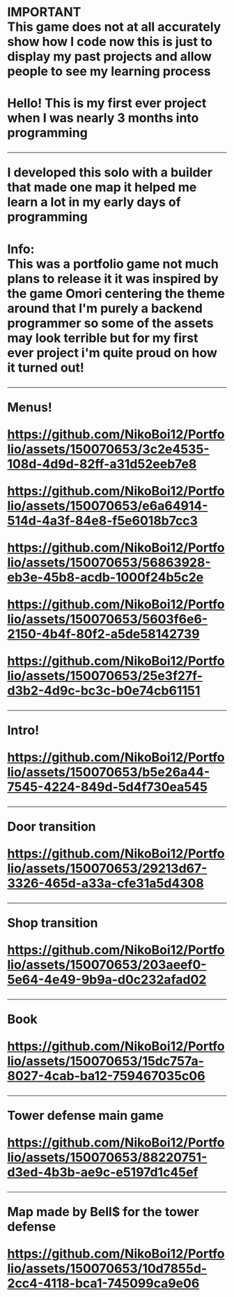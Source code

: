 <h1> IMPORTANT <br/>
This game does not at all accurately show how I code now this is just to display my past projects and allow people to see my learning process

<h1> Hello! This is my first ever project when I was nearly 3 months into programming <br/>

<hr> I developed this solo with a builder that made one map it helped me learn a lot in my early days of programming

<h1> Info: <br/>
This was a portfolio game not much plans to release it it was inspired by the game Omori centering the theme around that I'm purely a backend programmer so some of the assets may look terrible but for my first ever project i'm quite proud on how it turned out!


<hr>
Menus!



https://github.com/NikoBoi12/Portfolio/assets/150070653/3c2e4535-108d-4d9d-82ff-a31d52eeb7e8



https://github.com/NikoBoi12/Portfolio/assets/150070653/e6a64914-514d-4a3f-84e8-f5e6018b7cc3



https://github.com/NikoBoi12/Portfolio/assets/150070653/56863928-eb3e-45b8-acdb-1000f24b5c2e



https://github.com/NikoBoi12/Portfolio/assets/150070653/5603f6e6-2150-4b4f-80f2-a5de58142739


https://github.com/NikoBoi12/Portfolio/assets/150070653/25e3f27f-d3b2-4d9c-bc3c-b0e74cb61151


<hr>
Intro!

https://github.com/NikoBoi12/Portfolio/assets/150070653/b5e26a44-7545-4224-849d-5d4f730ea545

<hr>
Door transition

https://github.com/NikoBoi12/Portfolio/assets/150070653/29213d67-3326-465d-a33a-cfe31a5d4308

<hr>
Shop transition

https://github.com/NikoBoi12/Portfolio/assets/150070653/203aeef0-5e64-4e49-9b9a-d0c232afad02

<hr>
Book

https://github.com/NikoBoi12/Portfolio/assets/150070653/15dc757a-8027-4cab-ba12-759467035c06

<hr>
Tower defense main game

https://github.com/NikoBoi12/Portfolio/assets/150070653/88220751-d3ed-4b3b-ae9c-e5197d1c45ef

<hr>
Map made by Bell$ for the tower defense


https://github.com/NikoBoi12/Portfolio/assets/150070653/10d7855d-2cc4-4118-bca1-745099ca9e06


